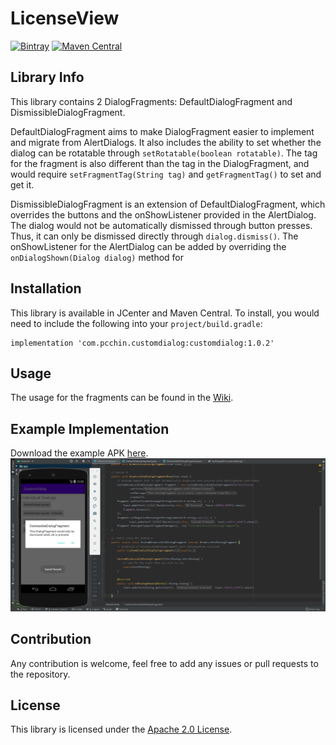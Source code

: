 # LicenseView
[![Bintray](https://api.bintray.com/packages/pcchin/customdialog/com.pcchin.customdialog/images/download.svg)](https://bintray.com/pcchin/customdialog/com.pcchin.customdialog/_latestVersion)
[![Maven Central](https://maven-badges.herokuapp.com/maven-central/com.pcchin.customdialog/customdialog/badge.svg)](https://search.maven.org/artifact/com.pcchin.customdialog/customdialog)

## Library Info
This library contains 2 DialogFragments: DefaultDialogFragment and DismissibleDialogFragment.

DefaultDialogFragment aims to make DialogFragment easier to implement and migrate from AlertDialogs.
 It also includes the ability to set whether the dialog can be rotatable through `setRotatable(boolean rotatable)`. 
 The tag for the fragment is also different than the tag in the DialogFragment, and would require `setFragmentTag(String tag)` and `getFragmentTag()` to set and get it.

DismissibleDialogFragment is an extension of DefaultDialogFragment, which overrides the buttons and the onShowListener provided in the AlertDialog.
 The dialog would not be automatically dismissed through button presses. Thus, it can only be dismissed directly through `dialog.dismiss()`.
 The onShowListener for the AlertDialog can be added by overriding the `onDialogShown(Dialog dialog)` method for 

## Installation
This library is available in JCenter and Maven Central. To install, you would need to include the following into your `project/build.gradle`:

```
implementation 'com.pcchin.customdialog:customdialog:1.0.2'
```

## Usage
The usage for the fragments can be found in the [Wiki](https://github.com/pcchin/customdialog/wiki).

## Example Implementation
Download the example APK [here](/example.apk).
![Example Implementation](/example-implementation.png)

## Contribution
Any contribution is welcome, feel free to add any issues or pull requests to the repository.

## License
This library is licensed under the [Apache 2.0 License](/LICENSE).
